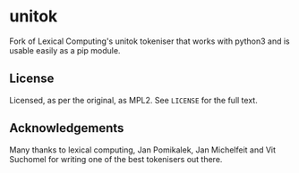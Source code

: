 # unitok
Fork of Lexical Computing's unitok tokeniser that works with python3 and is usable easily as a pip module.

## License
Licensed, as per the original, as MPL2.  See `LICENSE` for the full text.

## Acknowledgements
Many thanks to lexical computing, Jan Pomikalek, Jan Michelfeit and Vit Suchomel for writing one of the best tokenisers out there.
